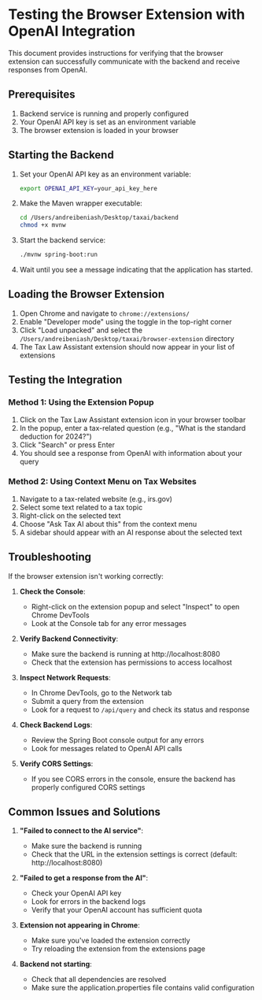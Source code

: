 # Testing the Browser Extension with OpenAI Integration

This document provides instructions for verifying that the browser extension can successfully communicate with the backend and receive responses from OpenAI.

## Prerequisites

1. Backend service is running and properly configured
2. Your OpenAI API key is set as an environment variable
3. The browser extension is loaded in your browser

## Starting the Backend

1. Set your OpenAI API key as an environment variable:
   ```bash
   export OPENAI_API_KEY=your_api_key_here
   ```

2. Make the Maven wrapper executable:
   ```bash
   cd /Users/andreibeniash/Desktop/taxai/backend
   chmod +x mvnw
   ```

3. Start the backend service:
   ```bash
   ./mvnw spring-boot:run
   ```

4. Wait until you see a message indicating that the application has started.

## Loading the Browser Extension

1. Open Chrome and navigate to `chrome://extensions/`
2. Enable "Developer mode" using the toggle in the top-right corner
3. Click "Load unpacked" and select the `/Users/andreibeniash/Desktop/taxai/browser-extension` directory
4. The Tax Law Assistant extension should now appear in your list of extensions

## Testing the Integration

### Method 1: Using the Extension Popup

1. Click on the Tax Law Assistant extension icon in your browser toolbar
2. In the popup, enter a tax-related question (e.g., "What is the standard deduction for 2024?")
3. Click "Search" or press Enter
4. You should see a response from OpenAI with information about your query

### Method 2: Using Context Menu on Tax Websites

1. Navigate to a tax-related website (e.g., irs.gov)
2. Select some text related to a tax topic
3. Right-click on the selected text
4. Choose "Ask Tax AI about this" from the context menu
5. A sidebar should appear with an AI response about the selected text

## Troubleshooting

If the browser extension isn't working correctly:

1. **Check the Console**:
   - Right-click on the extension popup and select "Inspect" to open Chrome DevTools
   - Look at the Console tab for any error messages

2. **Verify Backend Connectivity**:
   - Make sure the backend is running at http://localhost:8080
   - Check that the extension has permissions to access localhost

3. **Inspect Network Requests**:
   - In Chrome DevTools, go to the Network tab
   - Submit a query from the extension
   - Look for a request to `/api/query` and check its status and response

4. **Check Backend Logs**:
   - Review the Spring Boot console output for any errors
   - Look for messages related to OpenAI API calls

5. **Verify CORS Settings**:
   - If you see CORS errors in the console, ensure the backend has properly configured CORS settings

## Common Issues and Solutions

1. **"Failed to connect to the AI service"**:
   - Make sure the backend is running
   - Check that the URL in the extension settings is correct (default: http://localhost:8080)

2. **"Failed to get a response from the AI"**:
   - Check your OpenAI API key
   - Look for errors in the backend logs
   - Verify that your OpenAI account has sufficient quota

3. **Extension not appearing in Chrome**:
   - Make sure you've loaded the extension correctly
   - Try reloading the extension from the extensions page

4. **Backend not starting**:
   - Check that all dependencies are resolved
   - Make sure the application.properties file contains valid configuration
